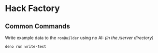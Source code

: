 # Hack Factory

## Common Commands

Write example data to the `romBuilder` using no AI:
*(in the /server directory)*

```bash
deno run write-test
```
